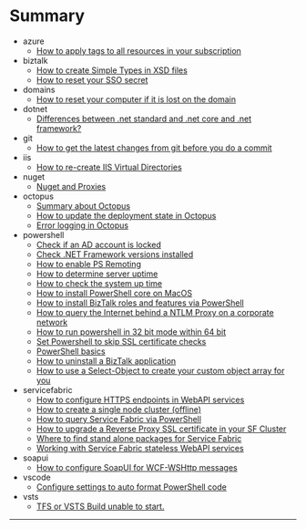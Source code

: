 # Summary

* azure
	* [How to apply tags to all resources in your subscription](./azure/apply-tags-to-resource.md)
* biztalk
	* [How to create Simple Types in XSD files](./biztalk/create-simple-types-in-xsd.md)
	* [How to reset your SSO secret](./biztalk/reset-sso-secret.md)
* domains
	* [How to reset your computer if it is lost on the domain](./domains/Reset-computer-password.md)
* dotnet
	* [Differences between .net standard and .net core and .net framework?](./dotnet/dotnetversions.md)
* git
	* [How to get the latest changes from git before you do a commit](./git/resync-correctly.md)
* iis
	* [How to re-create IIS Virtual Directories](./iis/recreate-virtual-dirs.md)
* nuget
	* [Nuget and Proxies](./nuget/nuget-and-proxies.md)
* octopus
	* [Summary about Octopus](./octopus/octopus-info.md)
	* [How to update the deployment state in Octopus](./octopus/update-deployment-state.md)
	* [Error logging in Octopus](./octopus/useful-logging.md)
* powershell
	* [Check if an AD account is locked](./powershell/account-locked-status.md)
	* [Check .NET Framework versions installed](./powershell/check-dotnet-version.md)
	* [How to enable PS Remoting](./powershell/enable-psremoting.md)
	* [How to determine server uptime](./powershell/get-server-uptime.md)
	* [How to check the system up time](./powershell/get-system-uptime.md)
	* [How to install PowerShell core on MacOS](./powershell/how-to-install-powershell-on-macos.md)
	* [How to install BizTalk roles and features via PowerShell](./powershell/install-biztalk-rolesfeatures.md)
	* [How to query the Internet behind a NTLM Proxy on a corporate network](./powershell/net-access-behind-a-firewall.md)
	* [How to run powershell in 32 bit mode within 64 bit](./powershell/running-32bit-within-64bit.md)
	* [Set Powershell to skip SSL certificate checks](./powershell/ssl-cert-bypass.md)
	* [PowerShell basics](./powershell/the_basics.md)
	* [How to uninstall a BizTalk application](./powershell/uninstall-an-app.md)
	* [How to use a Select-Object to create your custom object array for you](./powershell/use-select-object-to-customise-array.md)
* servicefabric
	* [How to configure HTTPS endpoints in WebAPI services](./servicefabric/How-to-configure-https-endpoints.md)
	* [How to create a single node cluster (offline)](./servicefabric/How-to-create-single-node-cluster.md)
	* [How to query Service Fabric via PowerShell](./servicefabric/How-to-query-via-ps.md)
	* [How to upgrade a Reverse Proxy SSL certificate in your SF Cluster](./servicefabric/How-to-upgrade-certs-for-cluster.md)
	* [Where to find stand alone packages for Service Fabric](./servicefabric/Where-to-find-stand-alone-packages.md)
	* [Working with Service Fabric stateless WebAPI services](./servicefabric/Working-with-stateless-webapi-code.md)
* soapui
	* [How to configure SoapUI for WCF-WSHttp messages](./soapui/how-to-send-towcf-wshttp.md)
* vscode
	* [Configure settings to auto format PowerShell code](./vscode/powershell-settings.md)
* vsts
	* [TFS or VSTS Build unable to start.](./vsts/build-unable-tostart.md)

---

